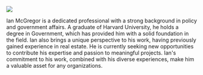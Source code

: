 

![](https://rodneylafuente.com/assets/B3861A81-C522-42C1-81B3-2778E8EBA382.jpeg)



Ian McGregor is a dedicated professional with a strong background in policy and government affairs. A graduate of Harvard University, he holds a degree in Government, which has provided him with a solid foundation in the field. Ian also brings a unique perspective to his work, having previously gained experience in real estate. He is currently seeking new opportunities to contribute his expertise and passion to meaningful projects. Ian's commitment to his work, combined with his diverse experiences, make him a valuable asset for any organizations.
